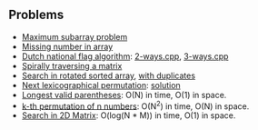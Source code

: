 ## Problems
- [Maximum subarray problem](/algorithms-and-data-structures/classic-problems/maximum-subarray.cpp)
- [Missing number in array](https://leetcode.com/problems/missing-number/)
- [Dutch national flag algorithm](/algorithms-and-data-structures/classic-problems/dutch-national-flag.md): [2-ways.cpp](/algorithms-and-data-structures/handy-algorithms/dnf-2-ways.cpp), [3-ways.cpp](/algorithms-and-data-structures/handy-algorithms/dnf-3-ways.cpp)
- [Spirally traversing a matrix](https://practice.geeksforgeeks.org/problems/spirally-traversing-a-matrix/0)
- [Search in rotated sorted array](https://leetcode.com/problems/search-in-rotated-sorted-array/submissions/), [with duplicates](https://leetcode.com/problems/search-in-rotated-sorted-array-ii)
- [Next lexicographical permutation](https://leetcode.com/problems/next-permutation/): [solution](https://nhannguyen95.wordpress.com/2016/03/07/thuat-toan-liet-ke-hoan-vi-theo-thu-tu-tu-dien/)
- [Longest valid parentheses](https://leetcode.com/problems/longest-valid-parentheses/): O(N) in time, O(1) in space.
- [k-th permutation of n numbers](https://leetcode.com/problems/permutation-sequence/): O(N<sup>2</sup>) in time, O(N) in space.
- [Search in 2D Matrix](https://leetcode.com/problems/search-a-2d-matrix/): O(log(N * M)) in time, O(1) in space.